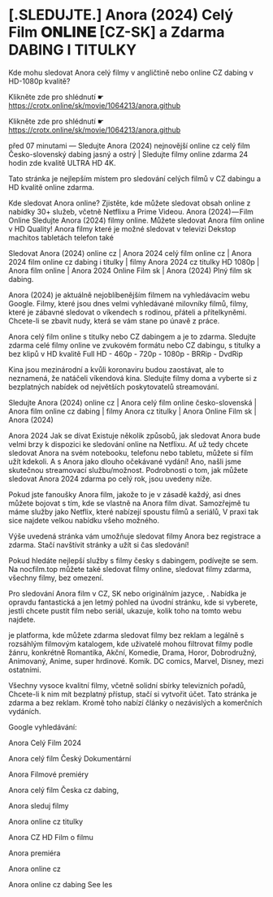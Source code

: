 # [.SLEDUJTE.] Anora (2024) Celý Film 𝐎𝐍𝐋𝐈𝐍𝐄 [CZ-SK] a Zdarma DABING I TITULKY


Kde mohu sledovat Anora celý filmy v angličtině nebo online CZ dabing v HD-1080p kvalitě?

 

 

 

Klikněte zde pro shlédnutí ☛ https://crotx.online/sk/movie/1064213/anora.github

Klikněte zde pro shlédnutí ☛ https://crotx.online/sk/movie/1064213/anora.github

 

 

 

před 07 minutami — Sledujte Anora (2024) nejnovější online cz celý film Česko-slovenský dabing jasný a ostrý | Sledujte filmy online zdarma 24 hodin zde kvalitě ULTRA HD 4K.


Tato stránka je nejlepším místem pro sledování celých filmů v CZ dabingu a HD kvalitě online zdarma.


Kde sledovat Anora online? Zjistěte, kde můžete sledovat obsah online z nabídky 30+ služeb, včetně Netflixu a Prime Videou. Anora (2024) — Film Online Sledujte Anora (2024) filmy online. Můžete sledovat Anora film online v HD Quality! Anora filmy které je možné sledovat v televizi Dekstop machitos tabletách telefon také


Sledovat Anora (2024) online cz | Anora 2024 celý film online cz | Anora 2024 film online cz dabing i titulky | filmy Anora 2024 cz titulky HD 1080p | Anora film online | Anora 2024 Online Film sk | Anora (2024) Plný film sk dabing.


Anora (2024) je aktuálně nejoblíbenějším filmem na vyhledávacím webu Google. Filmy, které jsou dnes velmi vyhledávané milovníky filmů, filmy, které je zábavné sledovat o víkendech s rodinou, přáteli a přítelkyněmi. Chcete-li se zbavit nudy, která se vám stane po únavě z práce.


Anora celý film online s titulky nebo CZ dabingem a je to zdarma. Sledujte zdarma celé filmy online ve zvukovém formátu nebo CZ dabingu, s titulky a bez klipů v HD kvalitě Full HD - 460p - 720p - 1080p - BRRip - DvdRip


Kina jsou mezinárodní a kvůli koronaviru budou zaostávat, ale to neznamená, že natáčeli víkendová kina. Sledujte filmy doma a vyberte si z bezplatných nabídek od největších poskytovatelů streamování.


Sledujte Anora (2024) online cz | Anora celý film online česko-slovenská | Anora film online cz dabing | filmy Anora cz titulky | Anora Online Film sk | Anora (2024)


Anora 2024 Jak se dívat Existuje několik způsobů, jak sledovat Anora bude velmi brzy k dispozici ke sledování online na Netflixu. Ať už tedy chcete sledovat Anora na svém notebooku, telefonu nebo tabletu, můžete si film užít kdekoli. A s Anora jako dlouho očekávané vydání! Ano, našli jsme skutečnou streamovací službu/možnost. Podrobnosti o tom, jak můžete sledovat Anora 2024 zdarma po celý rok, jsou uvedeny níže.

Pokud jste fanoušky Anora film, jakože to je v zásadě každý, asi dnes můžete bojovat s tím, kde se vlastně na Anora film dívat. Samozřejmě tu máme služby jako Netflix, které nabízejí spoustu filmů a seriálů, V praxi tak sice najdete velkou nabídku všeho možného.


Výše uvedená stránka vám umožňuje sledovat filmy Anora bez registrace a zdarma. Stačí navštívit stránky a užít si čas sledování!


Pokud hledáte nejlepší služby s filmy česky s dabingem, podívejte se sem. Na nocfilm.top můžete také sledovat filmy online, sledovat filmy zdarma, všechny filmy, bez omezení.


Pro sledování Anora film v CZ, SK nebo originálním jazyce, . Nabídka je opravdu fantastická a jen letmý pohled na úvodní stránku, kde si vyberete, jestli chcete pustit film nebo seriál, ukazuje, kolik toho na tomto webu najdete.


je platforma, kde můžete zdarma sledovat filmy bez reklam a legálně s rozsáhlým filmovým katalogem, kde uživatelé mohou filtrovat filmy podle žánru, konkrétně Romantika, Akční, Komedie, Drama, Horor, Dobrodružný, Animovaný, Anime, super hrdinové. Komik. DC comics, Marvel, Disney, mezi ostatními.


Všechny vysoce kvalitní filmy, včetně solidní sbírky televizních pořadů, Chcete-li k nim mít bezplatný přístup, stačí si vytvořit účet. Tato stránka je zdarma a bez reklam. Kromě toho nabízí články o nezávislých a komerčních vydáních.


Google vyhledávání:

Anora Celý Film 2024

Anora celý film Český Dokumentární

Anora Filmové premiéry

Anora celý film Česka cz dabing,

Anora sleduj filmy

Anora online cz titulky

Anora CZ HD Film o filmu

Anora premiéra

Anora online cz

Anora online cz dabing See les
